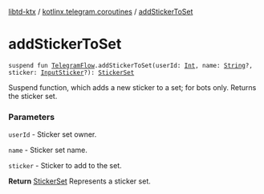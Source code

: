 [libtd-ktx](../index.md) / [kotlinx.telegram.coroutines](index.md) / [addStickerToSet](./add-sticker-to-set.md)

# addStickerToSet

`suspend fun `[`TelegramFlow`](../kotlinx.telegram.core/-telegram-flow/index.md)`.addStickerToSet(userId: `[`Int`](https://kotlinlang.org/api/latest/jvm/stdlib/kotlin/-int/index.html)`, name: `[`String`](https://kotlinlang.org/api/latest/jvm/stdlib/kotlin/-string/index.html)`?, sticker: `[`InputSticker`](https://tdlibx.github.io/td/docs/org/drinkless/td/libcore/telegram/TdApi.InputSticker.html)`?): `[`StickerSet`](https://tdlibx.github.io/td/docs/org/drinkless/td/libcore/telegram/TdApi.StickerSet.html)

Suspend function, which adds a new sticker to a set; for bots only. Returns the sticker set.

### Parameters

`userId` - Sticker set owner.

`name` - Sticker set name.

`sticker` - Sticker to add to the set.

**Return**
[StickerSet](https://tdlibx.github.io/td/docs/org/drinkless/td/libcore/telegram/TdApi.StickerSet.html) Represents a sticker set.

